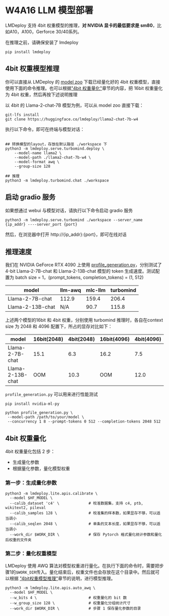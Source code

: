 # W4A16 LLM 模型部署

LMDeploy 支持 4bit 权重模型的推理，**对 NVIDIA 显卡的最低要求是 sm80**，比如A10，A100，Gerforce 30/40系列。

在推理之前，请确保安装了 lmdeploy

```shell
pip install lmdeploy
```

## 4bit 权重模型推理

你可以直接从 LMDeploy 的 [model zoo](https://huggingface.co/lmdeploy) 下载已经量化好的 4bit 权重模型，直接使用下面的命令推理。也可以根据["4bit 权重量化"](#4bit-权重量化)章节的内容，把 16bit 权重量化为 4bit 权重，然后再按下述说明推理

以 4bit 的 Llama-2-chat-7B 模型为例，可以从 model zoo 直接下载：

```shell
git-lfs install
git clone https://huggingface.co/lmdeploy/llama2-chat-7b-w4
```

执行以下命令，即可在终端与模型对话：

```shell

## 转换模型的layout，存放在默认路径 ./workspace 下
python3 -m lmdeploy.serve.turbomind.deploy \
    --model-name llama2 \
    --model-path ./llama2-chat-7b-w4 \
    --model-format awq \
    --group-size 128

## 推理
python3 -m lmdeploy.turbomind.chat ./workspace
```

## 启动 gradio 服务

如果想通过 webui 与模型对话，请执行以下命令启动 gradio 服务

```shell
python3 -m lmdeploy.serve.turbomind ./workspace --server_name {ip_addr} ----server_port {port}
```

然后，在浏览器中打开 http://{ip_addr}:{port}，即可在线对话

## 推理速度

我们在 NVIDIA GeForce RTX 4090 上使用 [profile_generation.py](https://github.com/InternLM/lmdeploy/blob/main/benchmark/profile_generation.py)，分别测试了 4-bit Llama-2-7B-chat 和 Llama-2-13B-chat 模型的 token 生成速度。测试配置为 batch size = 1，(prompt_tokens, completion_tokens) = (1, 512)

| model            | llm-awq | mlc-llm | turbomind |
| ---------------- | ------- | ------- | --------- |
| Llama-2-7B-chat  | 112.9   | 159.4   | 206.4     |
| Llama-2-13B-chat | N/A     | 90.7    | 115.8     |

上述两个模型的16bit 和 4bit 权重，分别使用 turbomind 推理时，各自在context size 为 2048 和 4096 配置下，所占的显存对比如下：

| model            | 16bit(2048) | 4bit(2048) | 16bit(4096) | 4bit(4096) |
| ---------------- | ----------- | ---------- | ----------- | ---------- |
| Llama-2-7B-chat  | 15.1        | 6.3        | 16.2        | 7.5        |
| Llama-2-13B-chat | OOM         | 10.3       | OOM         | 12.0       |

`profile_generation.py` 可以用来进行性能测试

```shell
pip install nvidia-ml-py
```

```shell
python profile_generation.py \
 --model-path /path/to/your/model \
 --concurrency 1 8 --prompt-tokens 0 512 --completion-tokens 2048 512
```

## 4bit 权重量化

4bit 权重量化包括 2 步：

- 生成量化参数
- 根据量化参数，量化模型权重

### 第一步：生成量化参数

```shell
python3 -m lmdeploy.lite.apis.calibrate \
  --model $HF_MODEL \
  --calib_dataset 'c4' \             # 校准数据集，支持 c4, ptb, wikitext2, pileval
  --calib_samples 128 \              # 校准集的样本数，如果显存不够，可以适当调小
  --calib_seqlen 2048 \              # 单条的文本长度，如果显存不够，可以适当调小
  --work_dir $WORK_DIR \             # 保存 Pytorch 格式量化统计参数和量化后权重的文件夹
```

### 第二步：量化权重模型

LMDeploy 使用 AWQ 算法对模型权重进行量化。在执行下面的命令时，需要把步骤1的`$WORK_DIR`传入。量化结束后，权重文件也会存放在这个目录中。然后就可以根据 ["4bit权重模型推理"](#4bit-权重模型推理)章节的说明，进行模型推理。

```shell
python3 -m lmdeploy.lite.apis.auto_awq \
  --model $HF_MODEL \
  --w_bits 4 \                       # 权重量化的 bit 数
  --w_group_size 128 \               # 权重量化分组统计尺寸
  --work_dir $WORK_DIR \             # 步骤 1 保存量化参数的目录
```
